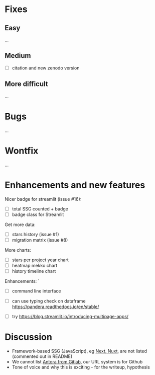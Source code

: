 Fixes
=====

## Easy

...

## Medium

- [ ] citation and new zenodo version

## More difficult

...

Bugs
====

...

Wontfix
=======

...

Enhancements and new features
=============================

Nicer badge for streamlit (issue #16):

- [ ] total SSG counted + badge
- [ ] badge class for Streamlit

Get more data:

- [ ] stars history (issue #1)
- [ ] migration matrix (issue #8)

More charts:

- [ ] stars per project year chart
- [ ] heatmap mekko chart
- [ ] history timeline chart

Enhancements:
`
- [ ] сommand line interface
- [ ] can use typing check on dataframe https://pandera.readthedocs.io/en/stable/
- [ ] try https://blog.streamlit.io/introducing-multipage-apps/


Discussion
==========

- Framework-based SSG (JavaScript), eg [Next, Nuxt](https://ssg-build-performance-tests.netlify.app/), are not listed (commented out in README) 
- We cannot list [Antora from Gitlab](https://gitlab.com/antora/antora), our URL system is for Github
- Tone of voice and why this is exciting - for the writeup, hypothesis
